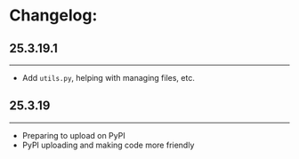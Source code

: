 # Changelog:

## 25.3.19.1
-------------
- Add `utils.py`, helping with managing files, etc.

## 25.3.19
-------------
- Preparing to upload on PyPI
- PyPI uploading and making code more friendly
